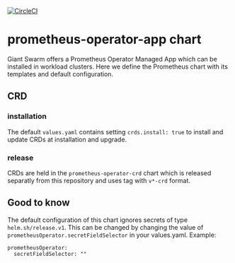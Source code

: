 [![CircleCI](https://circleci.com/gh/giantswarm/prometheus-operator-app.svg?style=shield)](https://circleci.com/gh/giantswarm/prometheus-operator-app)

# prometheus-operator-app chart

Giant Swarm offers a Prometheus Operator Managed App which can be installed in
workload clusters. Here we define the Prometheus chart with its templates and
default configuration.

## CRD

### installation

The default `values.yaml` contains setting `crds.install: true` to install and update CRDs at installation and upgrade.

### release

CRDs are held in the `prometheus-operator-crd` chart which is released separatly from this repository and uses tag with `v*-crd` format.

## Good to know

The default configuration of this chart ignores secrets of type `helm.sh/release.v1`. This can be changed by changing the value of `prometheusOperator.secretFieldSelector` in your values.yaml. Example:

```
prometheusOperator:
  secretFieldSelector: ""
```
